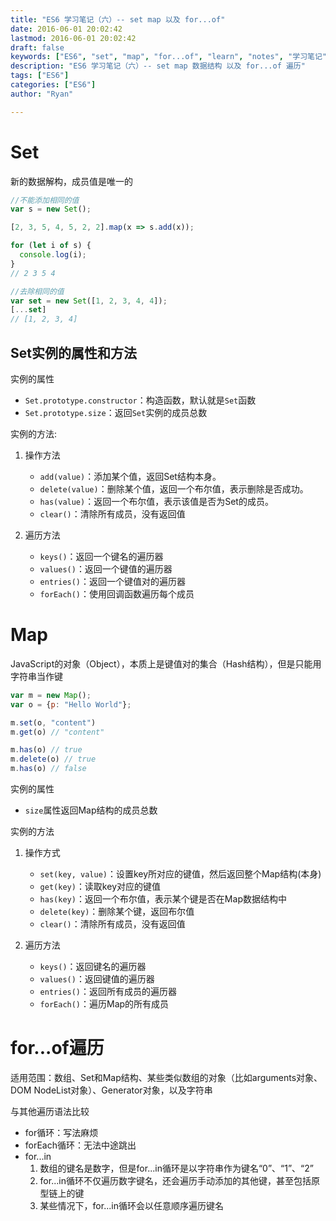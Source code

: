 ```yaml
---
title: "ES6 学习笔记（六）-- set map 以及 for...of"
date: 2016-06-01 20:02:42
lastmod: 2016-06-01 20:02:42
draft: false
keywords: ["ES6", "set", "map", "for...of", "learn", "notes", "学习笔记"]
description: "ES6 学习笔记（六）-- set map 数据结构 以及 for...of 遍历"
tags: ["ES6"]
categories: ["ES6"]
author: "Ryan"

---
```


# Set

新的数据解构，成员值是唯一的

```javascript
//不能添加相同的值
var s = new Set();

[2, 3, 5, 4, 5, 2, 2].map(x => s.add(x));

for (let i of s) {
  console.log(i);
}
// 2 3 5 4

//去除相同的值
var set = new Set([1, 2, 3, 4, 4]);
[...set]
// [1, 2, 3, 4]
```

## Set实例的属性和方法

实例的属性

- `Set.prototype.constructor`：构造函数，默认就是`Set`函数
- `Set.prototype.size`：返回`Set`实例的成员总数

实例的方法:

1. 操作方法
    - `add(value)`：添加某个值，返回Set结构本身。
    - `delete(value)`：删除某个值，返回一个布尔值，表示删除是否成功。
    - `has(value)`：返回一个布尔值，表示该值是否为Set的成员。
    - `clear()`：清除所有成员，没有返回值
    
2. 遍历方法
    - `keys()`：返回一个键名的遍历器
    - `values()`：返回一个键值的遍历器
    - `entries()`：返回一个键值对的遍历器
    - `forEach()`：使用回调函数遍历每个成员

# Map

JavaScript的对象（Object），本质上是键值对的集合（Hash结构），但是只能用字符串当作键

```JavaScript
var m = new Map();
var o = {p: "Hello World"};

m.set(o, "content")
m.get(o) // "content"

m.has(o) // true
m.delete(o) // true
m.has(o) // false
```

实例的属性

- `size`属性返回Map结构的成员总数

实例的方法

1. 操作方式
    - `set(key, value)`：设置key所对应的键值，然后返回整个Map结构(本身)
    - `get(key)`：读取key对应的键值
    - `has(key)`：返回一个布尔值，表示某个键是否在Map数据结构中
    - `delete(key)`：删除某个键，返回布尔值
    - `clear()`：清除所有成员，没有返回值

2. 遍历方法
    - `keys()`：返回键名的遍历器
    - `values()`：返回键值的遍历器
    - `entries()`：返回所有成员的遍历器
    - `forEach()`：遍历Map的所有成员
    
# for...of遍历

适用范围：数组、Set和Map结构、某些类似数组的对象（比如arguments对象、DOM NodeList对象）、Generator对象，以及字符串

与其他遍历语法比较

- for循环：写法麻烦
- forEach循环：无法中途跳出
- for...in
    1. 数组的键名是数字，但是for...in循环是以字符串作为键名“0”、“1”、“2”
    2. for...in循环不仅遍历数字键名，还会遍历手动添加的其他键，甚至包括原型链上的键
    3. 某些情况下，for...in循环会以任意顺序遍历键名
